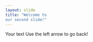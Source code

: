 ```yaml
---
layout: slide
title: "Welcome to 
our second slide!"
---
```

Your text
Use the left arrow to go back!
